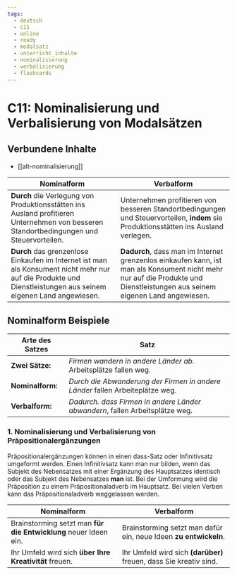 ```yaml
---
tags:
  - deutsch
  - c11
  - online
  - ready
  - modalsatz
  - unterricht_inhalte
  - nominalisierung
  - verbalisierung
  - flashcards
---
```


# C11: Nominalisierung und Verbalisierung von Modalsätzen

## Verbundene Inhalte

- [[alt-nominalisierung]]

| __Nominalform__                                                                                                                                                | __Verbalform__                                                                                                                                                              |
| -------------------------------------------------------------------------------------------------------------------------------------------------------------- | --------------------------------------------------------------------------------------------------------------------------------------------------------------------------- |
| __Durch__ die Verlegung von Produktionsstätten ins Ausland profitieren Unternehmen von besseren Standortbedingungen und Steuervorteilen.                       | Unternehmen profitieren von besseren Standortbedingungen und Steuervorteilen, __indem__ sie Produktionsstätten ins Ausland verlegen.                                        |
| __Durch__ das grenzenlose Einkaufen im Internet ist man als Konsument nicht mehr nur auf die Produkte und Dienstleistungen aus seinem eigenen Land angewiesen. | __Dadurch__, dass man im Internet grenzenlos einkaufen kann, ist man als Konsument nicht mehr nur auf die Produkte und Dienstleistungen aus seinem eigenen Land angewiesen. |

## Nominalform Beispiele

|Arte des Satzes | Satz|
|---|---|
|__Zwei Sätze:__ |_Firmen wandern in andere Länder ab_.  Arbeitsplätze fallen weg.|
|__Nominalform:__ |_Durch die Abwanderung der Firmen in andere Länder_ fallen Arbeiteplätze weg.|
|__Verbalform:__ |_Dadurch. dass Firmen in andere Länder abwandern_, fallen Arbeitsplätze weg.|


### 1. Nominalisierung und Verbalisierung von Präpositionalergänzungen

Präpositionalergänzungen können in einen dass-Satz oder Infinitivsatz umgeformt werden. Einen Infinitivsatz kann man nur bilden, wenn das Subjekt des Nebensatzes mit einer Ergänzung des Hauptsatzes identisch oder das Subjekt des Nebensatzes **man** ist. Bei der Umformung wird die Präposition zu einem Präpositionaladverb im Hauptsatz. Bei vielen Verben kann das Präpositionaladverb weggelassen werden. 

| **Nominalform** | **Verbalform** |
|------------------------------------------------------|----------------------------------------------------------------------| 
| Brainstorming setzt man **für die Entwicklung** neuer Ideen ein. | Brainstorming setzt man dafür ein, neue Ideen **zu entwickeln**. |
| Ihr Umfeld wird sich **über Ihre Kreativität** freuen. | Ihr Umfeld wird sich **(darüber)** freuen, dass Sie kreativ sind. |